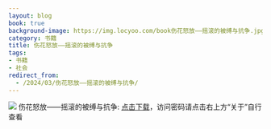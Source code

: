 ```yaml
---
layout: blog
book: true
background-image: https://img.locyoo.com/book伤花怒放——摇滚的被缚与抗争.jpg
category: 书籍
title: 伤花怒放——摇滚的被缚与抗争
tags:
- 书籍
- 社会
redirect_from:
  - /2024/03/伤花怒放——摇滚的被缚与抗争/
---
```

![](https://img.locyoo.com/book伤花怒放——摇滚的被缚与抗争.jpg)
伤花怒放——摇滚的被缚与抗争: <a name = "ref1" href="https://url18.ctfile.com/f/50983618-1437032918-de4f17?p=3619">点击下载</a>，访问密码请点击右上方“关于”自行查看